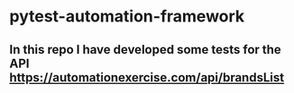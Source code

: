 # pytest-automation-framework

## In this repo I have developed some tests for the API https://automationexercise.com/api/brandsList
